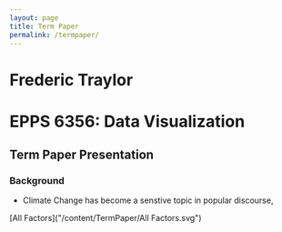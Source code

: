 ```yaml
---
layout: page
title: Term Paper
permalink: /termpaper/
---
```


# Frederic Traylor
# EPPS 6356: Data Visualization

## Term Paper Presentation
### Background
* Climate Change has become a senstive topic in popular discourse, 


[All Factors]("/content/TermPaper/All Factors.svg")


